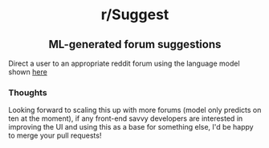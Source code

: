 <div align="center">
    <h1><b>r/Suggest</b> </h1>
    <h2>ML-generated forum suggestions</h2>
</div>

Direct a user to an appropriate reddit forum using the language model shown [here](https://github.com/schlam/reddit-lsa-classifier/)

### Thoughts

Looking forward to scaling this up with more forums
(model only predicts on ten at the moment),
if any front-end savvy developers are interested in improving the UI and
using this as a base for something else, I'd be happy to merge your pull requests!
